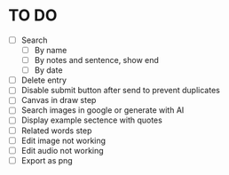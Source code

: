 # TO DO

- [ ] Search
  - [ ] By name
  - [ ] By notes and sentence, show end
  - [ ] By date
- [ ] Delete entry
- [ ] Disable submit button after send to prevent duplicates
- [ ] Canvas in draw step
- [ ] Search images in google or generate with AI
- [ ] Display example sectence with quotes
- [ ] Related words step
- [ ] Edit image not working
- [ ] Edit audio not working
- [ ] Export as png
